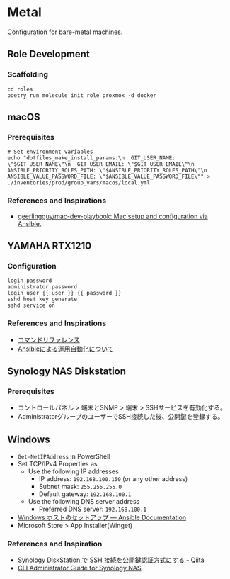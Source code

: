 # Metal

Configuration for bare-metal machines.

## Role Development

### Scaffolding

```shell
cd roles
poetry run molecule init role proxmox -d docker
```

## macOS

### Prerequisites

```shell
# Set environment variables
echo "dotfiles_make_install_params:\n  GIT_USER_NAME: \"$GIT_USER_NAME\"\n  GIT_USER_EMAIL: \"$GIT_USER_EMAIL\"\n  ANSIBLE_PRIORITY_ROLES_PATH: \"$ANSIBLE_PRIORITY_ROLES_PATH\"\n  ANSIBLE_VALUE_PASSWORD_FILE: \"$ANSIBLE_VALUE_PASSWORD_FILE\"" > ./inventories/prod/group_vars/macos/local.yml
```

### References and Inspirations

- [geerlingguy/mac\-dev\-playbook: Mac setup and configuration via Ansible\.](https://github.com/geerlingguy/mac-dev-playbook)


## YAMAHA RTX1210

### Configuration

```
login password
administrator password
login user {{ user }} {{ password }}
sshd host key generate
sshd service on
```

### References and Inspirations

- [コマンドリファレンス](http://www.rtpro.yamaha.co.jp/RT/manual/rt-common/index.html)
- [Ansibleによる運用自動化について](http://www.rtpro.yamaha.co.jp/RT/docs/ansible/index.html)


## Synology NAS Diskstation

### Prerequisites

- コントロールパネル > 端末とSNMP > 端末 > SSHサービスを有効化する。
- AdministratorグループのユーザーでSSH接続した後、公開鍵を登録する。

## Windows

- `Get-NetIPAddress` in PowerShell
- Set TCP/IPv4 Properties as
    - Use the following IP addresses
        - IP address: `192.168.100.150` (or any other address)
        - Subnet mask: `255.255.255.0`
        - Default gateway: `192.168.100.1`
    - Use the following DNS server address
        - Preferred DNS server: `192.168.100.1`
- [Windows ホストのセットアップ — Ansible Documentation](https://docs.ansible.com/ansible/2.9_ja/user_guide/windows_setup.html#id3)
- Microsoft Store > App Installer(Winget)


### References and Inspiration

- [Synology DiskStation で SSH 接続を公開鍵認証方式にする \- Qiita](https://qiita.com/shimizumasaru/items/56474d98e723ea1b5ae3)
- [CLI Administrator Guide for Synology NAS](https://global.download.synology.com/download/Document/Software/DeveloperGuide/Firmware/DSM/All/enu/Synology_DiskStation_Administration_CLI_Guide.pdf)

